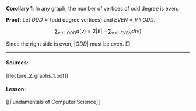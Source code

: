 **Corollary 1**: In any graph, the number of vertices of odd degree is even.

**Proof**: Let $ODD = \{\text{odd degree vertices}\}$ and $EVEN = V \setminus ODD$.

$$\sum_{v \in ODD} d(v) = 2|E| - \sum_{v \in EVEN} d(v)$$

Since the right side is even, $|ODD|$ must be even. □

---
#### Sources:
[[lecture_2_graphs_1.pdf]]
#### Lesson:
[[Fundamentals of Computer Science]]